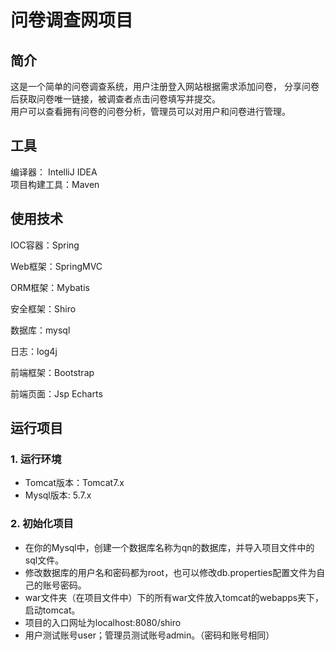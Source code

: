 # 问卷调查网项目
## 简介
这是一个简单的问卷调查系统，用户注册登入网站根据需求添加问卷，
分享问卷后获取问卷唯一链接，被调查者点击问卷填写并提交。  
用户可以查看拥有问卷的问卷分析，管理员可以对用户和问卷进行管理。
## 工具  
编译器： IntelliJ IDEA  
项目构建工具：Maven
## 使用技术  
IOC容器：Spring

Web框架：SpringMVC

ORM框架：Mybatis

安全框架：Shiro

数据库：mysql

日志：log4j

前端框架：Bootstrap

前端页面：Jsp Echarts 
## 运行项目  
### 1. 运行环境
* Tomcat版本：Tomcat7.x
* Mysql版本: 5.7.x  
### 2. 初始化项目
* 在你的Mysql中，创建一个数据库名称为qn的数据库，并导入项目文件中的sql文件。
* 修改数据库的用户名和密码都为root，也可以修改db.properties配置文件为自己的账号密码。 
* war文件夹（在项目文件中）下的所有war文件放入tomcat的webapps夹下，启动tomcat。  
* 项目的入口网址为localhost:8080/shiro  
* 用户测试账号user；管理员测试账号admin。（密码和账号相同）
